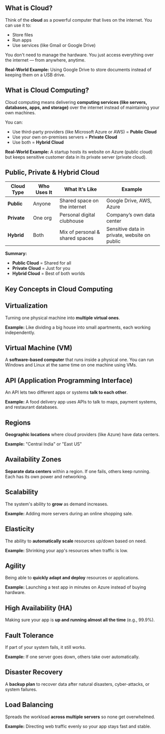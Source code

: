 ## What is Cloud?
Think of the **cloud** as a powerful computer that lives on the internet. You can use it to:
- Store files
- Run apps
- Use services (like Gmail or Google Drive)

You don't need to manage the hardware. You just access everything over the internet — from anywhere, anytime.

**Real-World Example:**
Using Google Drive to store documents instead of keeping them on a USB drive.

## What is Cloud Computing?
Cloud computing means delivering **computing services (like servers, databases, apps, and storage)** over the internet instead of maintaining your own machines.

You can:
- Use third-party providers (like Microsoft Azure or AWS) = **Public Cloud**
- Use your own on-premises servers = **Private Cloud**
- Use both = **Hybrid Cloud**

**Real-World Example:**
A startup hosts its website on Azure (public cloud) but keeps sensitive customer data in its private server (private cloud).

## Public, Private & Hybrid Cloud

| Cloud Type     | Who Uses It  | What It’s Like                            | Example                                      |
|----------------|------------- |------------------------------------------ |--------------------------------------------- |
| **Public**     | Anyone       | Shared space on the internet              | Google Drive, AWS, Azure                     |
| **Private**    | One org      | Personal digital clubhouse                | Company’s own data center                    |
| **Hybrid**     | Both         | Mix of personal & shared spaces           | Sensitive data in private, website on public |

**Summary:**
- **Public Cloud** = Shared for all
- **Private Cloud** = Just for you
- **Hybrid Cloud** = Best of both worlds

## Key Concepts in Cloud Computing

## Virtualization
Turning one physical machine into **multiple virtual ones**.

**Example:** Like dividing a big house into small apartments, each working independently.

## Virtual Machine (VM)
A **software-based computer** that runs inside a physical one. You can run Windows and Linux at the same time on one machine using VMs.

## API (Application Programming Interface)
An API lets two different apps or systems **talk to each other**.

**Example:** A food delivery app uses APIs to talk to maps, payment systems, and restaurant databases.

## Regions
**Geographic locations** where cloud providers (like Azure) have data centers.

**Example:** "Central India" or "East US"

## Availability Zones
**Separate data centers** within a region. If one fails, others keep running. Each has its own power and networking.

## Scalability
The system's ability to **grow** as demand increases.

**Example:** Adding more servers during an online shopping sale.

## Elasticity
The ability to **automatically scale** resources up/down based on need.

**Example:** Shrinking your app's resources when traffic is low.

## Agility
Being able to **quickly adapt and deploy** resources or applications.

**Example:** Launching a test app in minutes on Azure instead of buying hardware.

## High Availability (HA)
Making sure your app is **up and running almost all the time** (e.g., 99.9%).

## Fault Tolerance
If part of your system fails, it still works.

**Example:** If one server goes down, others take over automatically.

## Disaster Recovery
A **backup plan** to recover data after natural disasters, cyber-attacks, or system failures.

## Load Balancing
Spreads the workload **across multiple servers** so none get overwhelmed.

**Example:** Directing web traffic evenly so your app stays fast and stable.



